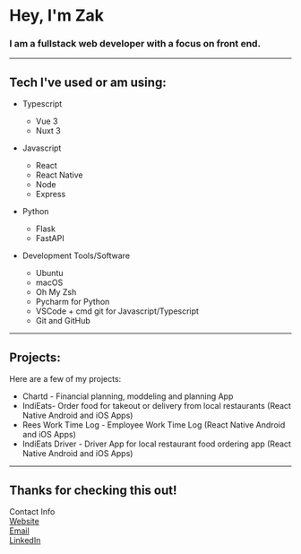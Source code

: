 # Hey, I'm Zak
### I am a fullstack web developer with a focus on front end.
---

## Tech I've used or am using:
- Typescript
  - Vue 3
  - Nuxt 3

- Javascript
  - React
  - React Native
  - Node
  - Express
  
- Python
  - Flask
  - FastAPI

- Development Tools/Software
  - Ubuntu
  - macOS
  - Oh My Zsh
  - Pycharm for Python
  - VSCode + cmd git for Javascript/Typescript
  - Git and GitHub

---

## Projects:

Here are a few of my projects:
- Chartd - Financial planning, moddeling and planning App 
- IndiEats- Order food for takeout or delivery from local restaurants (React Native Android and iOS Apps)
- Rees Work Time Log - Employee Work Time Log (React Native Android and iOS Apps)
- IndiEats Driver - Driver App for local restaurant food ordering app (React Native Android and iOS Apps)

---

## Thanks for checking this out!
 
Contact Info  
[Website](https://zakmcrae.github.io/personal-site/)  
[Email](mailto:zakmcrae@gmail.com)  
[LinkedIn](https://www.linkedin.com/in/zachary-mcrae/)
